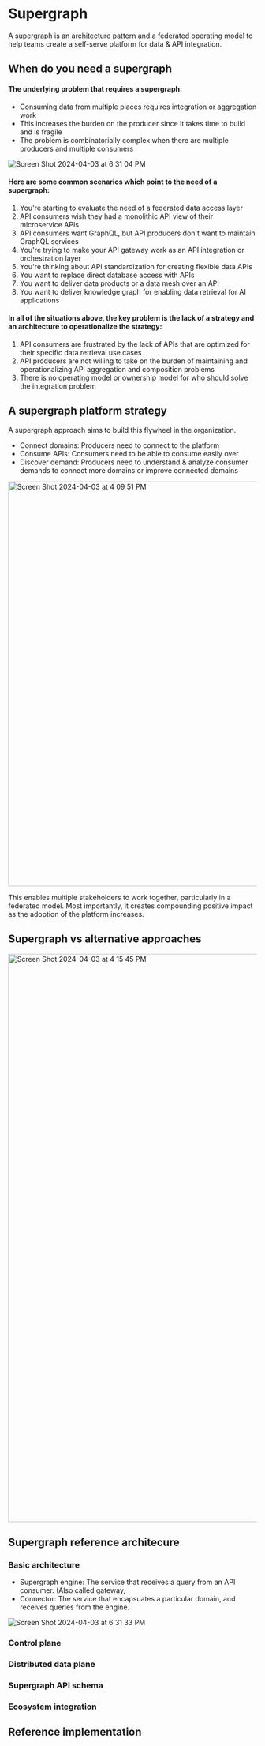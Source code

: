 # Supergraph

A supergraph is an architecture pattern and a federated operating model to help teams create a self-serve platform for data & API integration.

## When do you need a supergraph

#### The underlying problem that requires a supergraph:
- Consuming data from multiple places requires integration or aggregation work
- This increases the burden on the producer since it takes time to build and is fragile
- The problem is combinatorially complex when there are multiple producers and multiple consumers

![Screen Shot 2024-04-03 at 6 31 04 PM](https://github.com/hasura/supergraph-io/assets/131160/1297def0-7320-4862-bdce-4b74d152af3c)

#### Here are some common scenarios which point to the need of a supergraph:
1. You're starting to evaluate the need of a federated data access layer
2. API consumers wish they had a monolithic API view of their microservice APIs
3. API consumers want GraphQL, but API producers don't want to maintain GraphQL services
5. You're trying to make your API gateway work as an API integration or orchestration layer
6. You're thinking about API standardization for creating flexible data APIs
7. You want to replace direct database access with APIs
8. You want to deliver data products or a data mesh over an API
9. You want to deliver knowledge graph for enabling data retrieval for AI applications

#### In all of the situations above, the key problem is the lack of a strategy and an architecture to operationalize the strategy:
1. API consumers are frustrated by the lack of APIs that are optimized for their specific data retrieval use cases
2. API producers are not willing to take on the burden of maintaining and operationalizing API aggregation and composition problems
3. There is no operating model or ownership model for who should solve the integration problem


## A supergraph platform strategy

A supergraph approach aims to build this flywheel in the organization.

- Connect domains: Producers need to connect to the platform
- Consume APIs: Consumers need to be able to consume easily over 
- Discover demand: Producers need to understand & analyze consumer demands to connect more domains or improve connected domains

<img width="820" alt="Screen Shot 2024-04-03 at 4 09 51 PM" src="https://github.com/hasura/supergraph-io/assets/131160/c6583319-55d8-4854-b593-1f6c1e6b3f05">

This enables multiple stakeholders to work together, particularly in a federated model. 
Most importantly, it creates compounding positive impact as the adoption of the platform increases.

## Supergraph vs alternative approaches

<img width="1151" alt="Screen Shot 2024-04-03 at 4 15 45 PM" src="https://github.com/hasura/supergraph-io/assets/131160/c45c7b4b-b83e-4f2e-9465-71f820f470a4">

## Supergraph reference architecure

### Basic architecture

- Supergraph engine: The service that receives a query from an API consumer. (Also called gateway, 
- Connector: The service that encapsuates a particular domain, and receives queries from the engine.

![Screen Shot 2024-04-03 at 6 31 33 PM](https://github.com/hasura/supergraph-io/assets/131160/b113b5be-b48b-4e72-9fcc-ffa03d7a8643)


### Control plane



### Distributed data plane

### Supergraph API schema

### Ecosystem integration

## Reference implementation
